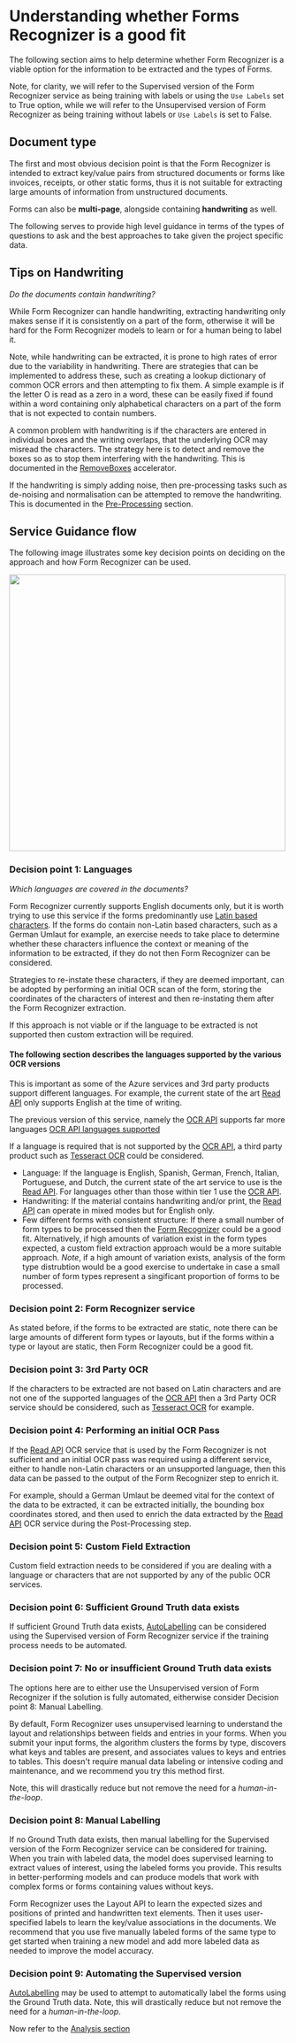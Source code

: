 
# Understanding whether Forms Recognizer is a good fit

The following section aims to help determine whether Form Recognizer is a viable option for the information to be extracted and the types of Forms.

Note, for clarity, we will refer to the Supervised version of the Form Recognizer service as being training with labels or using the ```Use Labels``` set to True option, while we will refer to the Unsupervised version of Form Recognizer as being training without labels or ```Use Labels``` is set to False.

## Document type

The first and most obvious decision point is that the Form Recognizer is intended to extract key/value pairs from structured documents or forms like invoices, receipts, or other static forms, thus it is not suitable for extracting large amounts of information from unstructured documents.

Forms can also be **multi-page**, alongside containing **handwriting** as well.

The following serves to provide high level guidance in terms of the types of questions to ask and the best approaches to take given the project specific data.

## Tips on Handwriting

*Do the documents contain handwriting?*

While Form Recognizer can handle handwriting, extracting handwriting only makes sense if it is consistently on a part of the form, otherwise it will be hard for the Form Recognizer models to learn or for a human being to label it.

Note, while handwriting can be extracted, it is prone to high rates of error due to the variability in handwriting. There are strategies that can be implemented to address these, such as creating a lookup dictionary of common OCR errors and then attempting to fix them. A simple example is if the letter O is read as a zero in a word, these can be easily fixed if found within a word containing only alphabetical characters on a part of the form that is not expected to contain numbers.

A common problem with handwriting is if the characters are entered in individual boxes and the writing overlaps, that the underlying OCR may misread the characters. The strategy here is to detect and remove the boxes so as to stop them interfering with the handwriting. This is documented in the [RemoveBoxes](Demos/RemoveBoxes.ipynb) accelerator.

If the handwriting is simply adding noise, then pre-processing tasks such as de-noising and normalisation can be attempted to remove the handwriting. This is documented in the [Pre-Processing](../../Pre_Processing/README.md) section.

## Service Guidance flow

The following image illustrates some key decision points on deciding on the approach and how Form Recognizer can be used.

<img src="./repo_images/ServiceDecision.png" align="center" alt="" width="500"/>

### Decision point 1: Languages

*Which languages are covered in the documents?*

Form Recognizer currently supports English documents only, but it is worth trying to use this service if the forms predominantly use [Latin based characters](https://en.wikipedia.org/wiki/Latin_alphabet). If the forms do contain non-Latin based characters, such as a German Umlaut for example, an exercise needs to take place to determine whether these characters influence the context or meaning of the information to be extracted, if they do not then Form Recognizer can be considered.

Strategies to re-instate these characters, if they are deemed important, can be adopted by performing an initial OCR scan of the form, storing the coordinates of the characters of interest and then re-instating them after the Form Recognizer extraction.

If this approach is not viable or if the language to be extracted is not supported then custom extraction will be required.

#### The following section describes the languages supported by the various OCR versions

This is important as some of the Azure services and 3rd party products support different languages. For example, the
current state of the art  [Read API](https://docs.microsoft.com/en-gb/azure/cognitive-services/computer-vision/concept-recognizing-text#read-api) only supports English at the time of writing.

The previous version of this service, namely the [OCR API](https://docs.microsoft.com/en-gb/azure/cognitive-services/computer-vision/concept-recognizing-text#ocr-optical-character-recognition-api) supports far more languages [OCR API languages supported](https://docs.microsoft.com/en-gb/azure/cognitive-services/computer-vision/language-support#text-recognition)

If a language is required that is not supported by the [OCR API](https://docs.microsoft.com/en-gb/azure/cognitive-services/computer-vision/concept-recognizing-text#ocr-optical-character-recognition-api), a third party product such as [Tesseract OCR](https://github.com/tesseract-ocr/tesseract/wiki) could be considered.  

* Language: If the language is English, Spanish, German, French, Italian, Portuguese, and Dutch, the current state of the art service to use is the [Read API](https://docs.microsoft.com/en-gb/azure/cognitive-services/computer-vision/concept-recognizing-text#read-api). For languages other than those within tier 1 use the [OCR API](https://docs.microsoft.com/en-gb/azure/cognitive-services/computer-vision/concept-recognizing-text#ocr-optical-character-recognition-api).
* Handwriting: If the material contains handwriting and/or print, the [Read API](https://docs.microsoft.com/en-gb/azure/cognitive-services/computer-vision/concept-recognizing-text#read-api) can operate in mixed modes but for English only.
* Few different forms with consistent structure: If there a small number of form types to be processed then the [Form Recognizer](https://azure.microsoft.com/en-gb/services/cognitive-services/form-recognizer/) could be a good fit. Alternatively, if high amounts of variation exist in the form types expected, a custom field extraction approach would be a more suitable approach. *Note*, if a high amount of variation exists, analysis of the form type distrubtion would be a good exercise to undertake in case a small number of form types represent a singificant proportion of forms to be processed.

### Decision point 2: Form Recognizer service

As stated before, if the forms to be extracted are static, note there can be large amounts of different form types or layouts, but if the forms within a type or layout are static, then Form Recognizer could be a good fit.

### Decision point 3: 3rd Party OCR

If the characters to be extracted are not based on Latin characters and are not one of the supported languages of the [OCR API](https://docs.microsoft.com/en-gb/azure/cognitive-services/computer-vision/) then a 3rd Party OCR service should be considered, such as [Tesseract OCR](https://github.com/tesseract-ocr/tesseract/wiki)  for example.

### Decision point 4: Performing an initial OCR Pass

If the [Read API](https://docs.microsoft.com/en-gb/azure/cognitive-services/computer-vision/concept-recognizing-text#read-api) OCR service that is used by the Form Recognizer is not sufficient and an initial OCR pass was required using a different service, either to handle non-Latin characters or an unsupported language, then this data can be passed to the output of the Form Recognizer step to enrich it.

For example, should a German Umlaut be deemed vital for the context of the data to be extracted, it can be extracted initially, the bounding box coordinates stored, and then used to enrich the data extracted by the [Read API](https://docs.microsoft.com/en-gb/azure/cognitive-services/computer-vision/concept-recognizing-text#read-api) OCR service during the Post-Processing step.

### Decision point 5: Custom Field Extraction

Custom field extraction needs to be considered if you are dealing with a language or characters that are not supported by any of the public OCR services.

### Decision point 6: Sufficient Ground Truth data exists

If sufficient Ground Truth data exists, [AutoLabelling](../../Training/Auto_Labelling/README.md) can be considered using the Supervised version of Form Recognizer service if the training process needs to be automated.

### Decision point 7: No or insufficient Ground Truth data exists

The options here are to either use the Unsupervised version of Form Recognizer if the solution is fully automated, eitherwise consider Decision point 8: Manual Labelling.

By default, Form Recognizer uses unsupervised learning to understand the layout and relationships between fields and entries in your forms. When you submit your input forms, the algorithm clusters the forms by type, discovers what keys and tables are present, and associates values to keys and entries to tables. This doesn't require manual data labeling or intensive coding and maintenance, and we recommend you try this method first.

Note, this will drastically reduce but not remove the need for a *human-in-the-loop*.

### Decision point 8: Manual Labelling

If no Ground Truth data exists, then manual labelling for the Supervised version of the Form Recognizer service can be considered for training. When you train with labeled data, the model does supervised learning to extract values of interest, using the labeled forms you provide. This results in better-performing models and can produce models that work with complex forms or forms containing values without keys.

Form Recognizer uses the Layout API to learn the expected sizes and positions of printed and handwritten text elements. Then it uses user-specified labels to learn the key/value associations in the documents. We recommend that you use five manually labeled forms of the same type to get started when training a new model and add more labeled data as needed to improve the model accuracy.

### Decision point 9: Automating the Supervised version

[AutoLabelling](../../Training/Auto_Labelling/README.md) may be used to attempt to automatically label the forms using the Ground Truth data. Note, this will drastically reduce but not remove the need for a *human-in-the-loop*.

Now refer to the [Analysis section](../../Analysis/README.md)

